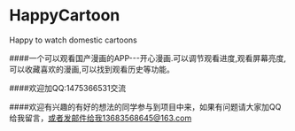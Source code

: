 # HappyCartoon
Happy to watch domestic cartoons

####一个可以观看国产漫画的APP---开心漫画.可以调节观看进度,观看屏幕亮度,可以收藏喜欢的漫画,可以找到观看历史等功能。

####欢迎加QQ:1475366531交流

####欢迎有兴趣的有好的想法的同学参与到项目中来，如果有问题请大家加QQ给我留言，或者发邮件给我13683568645@163.com

